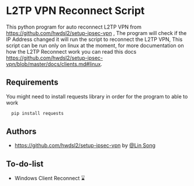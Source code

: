 # L2TP VPN Reconnect Script

This python program for auto reconnect L2TP VPN from https://github.com/hwdsl2/setup-ipsec-vpn , The program will check if the IP Address changed it will run the script to reconnect the L2TP VPN, This script can be run only on linux at the moment, for more documentation on how the L2TP Reconnect work you can read this docs https://github.com/hwdsl2/setup-ipsec-vpn/blob/master/docs/clients.md#linux.




## Requirements

You might need to install requests library in order for the program to able to work

```bash
  pip install requests
```
    
## Authors

- https://github.com/hwdsl2/setup-ipsec-vpn by [@Lin Song](https://github.com/hwdsl2)


## To-do-list

- Windows Client Reconnect ⌛
